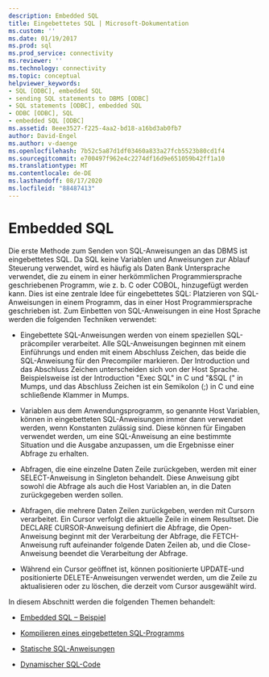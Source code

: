 ```yaml
---
description: Embedded SQL
title: Eingebettetes SQL | Microsoft-Dokumentation
ms.custom: ''
ms.date: 01/19/2017
ms.prod: sql
ms.prod_service: connectivity
ms.reviewer: ''
ms.technology: connectivity
ms.topic: conceptual
helpviewer_keywords:
- SQL [ODBC], embedded SQL
- sending SQL statements to DBMS [ODBC]
- SQL statements [ODBC], embedded SQL
- ODBC [ODBC], SQL
- embedded SQL [ODBC]
ms.assetid: 8eee3527-f225-4aa2-bd18-a16bd3ab0fb7
author: David-Engel
ms.author: v-daenge
ms.openlocfilehash: 7b52c5a87d1df03460a833a27fcb5523b80cd1f4
ms.sourcegitcommit: e700497f962e4c2274df16d9e651059b42ff1a10
ms.translationtype: MT
ms.contentlocale: de-DE
ms.lasthandoff: 08/17/2020
ms.locfileid: "88487413"
---
```

# <a name="embedded-sql"></a>Embedded SQL
Die erste Methode zum Senden von SQL-Anweisungen an das DBMS ist eingebettetes SQL. Da SQL keine Variablen und Anweisungen zur Ablauf Steuerung verwendet, wird es häufig als Daten Bank Untersprache verwendet, die zu einem in einer herkömmlichen Programmiersprache geschriebenen Programm, wie z. b. C oder COBOL, hinzugefügt werden kann. Dies ist eine zentrale Idee für eingebettetes SQL: Platzieren von SQL-Anweisungen in einem Programm, das in einer Host Programmiersprache geschrieben ist. Zum Einbetten von SQL-Anweisungen in eine Host Sprache werden die folgenden Techniken verwendet:  
  
-   Eingebettete SQL-Anweisungen werden von einem speziellen SQL-präcompiler verarbeitet. Alle SQL-Anweisungen beginnen mit einem Einführungs und enden mit einem Abschluss Zeichen, das beide die SQL-Anweisung für den Precompiler markieren. Der Introduction und das Abschluss Zeichen unterscheiden sich von der Host Sprache. Beispielsweise ist der Introduction "Exec SQL" in C und "&SQL (" in Mumps, und das Abschluss Zeichen ist ein Semikolon (;) in C und eine schließende Klammer in Mumps.  
  
-   Variablen aus dem Anwendungsprogramm, so genannte Host Variablen, können in eingebetteten SQL-Anweisungen immer dann verwendet werden, wenn Konstanten zulässig sind. Diese können für Eingaben verwendet werden, um eine SQL-Anweisung an eine bestimmte Situation und die Ausgabe anzupassen, um die Ergebnisse einer Abfrage zu erhalten.  
  
-   Abfragen, die eine einzelne Daten Zeile zurückgeben, werden mit einer SELECT-Anweisung in Singleton behandelt. Diese Anweisung gibt sowohl die Abfrage als auch die Host Variablen an, in die Daten zurückgegeben werden sollen.  
  
-   Abfragen, die mehrere Daten Zeilen zurückgeben, werden mit Cursorn verarbeitet. Ein Cursor verfolgt die aktuelle Zeile in einem Resultset. Die DECLARE CURSOR-Anweisung definiert die Abfrage, die Open-Anweisung beginnt mit der Verarbeitung der Abfrage, die FETCH-Anweisung ruft aufeinander folgende Daten Zeilen ab, und die Close-Anweisung beendet die Verarbeitung der Abfrage.  
  
-   Während ein Cursor geöffnet ist, können positionierte UPDATE-und positionierte DELETE-Anweisungen verwendet werden, um die Zeile zu aktualisieren oder zu löschen, die derzeit vom Cursor ausgewählt wird.  
  
 In diesem Abschnitt werden die folgenden Themen behandelt:  
  
-   [Embedded SQL – Beispiel](../../odbc/reference/embedded-sql-example.md)  
  
-   [Kompilieren eines eingebetteten SQL-Programms](../../odbc/reference/compiling-an-embedded-sql-program.md)  
  
-   [Statische SQL-Anweisungen](../../odbc/reference/static-sql.md)  
  
-   [Dynamischer SQL-Code](../../odbc/reference/dynamic-sql.md)
